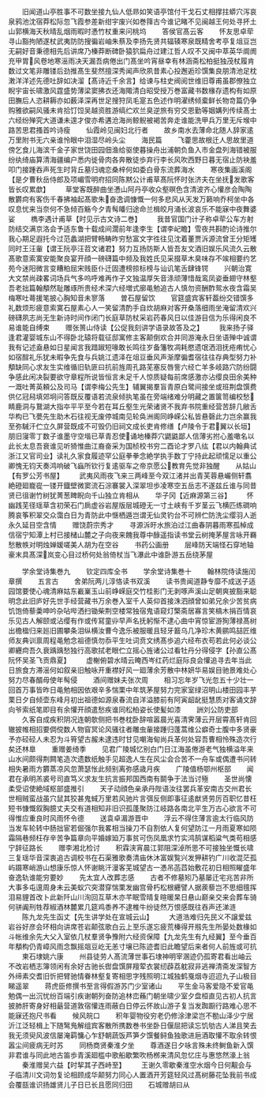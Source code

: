 <!-- { "loadSidebar": true } -->
　　旧闻道山亭胜事不可数坐接九仙人低昻如笑语亭馆付干戈石丈相撑拄蟒穴泻哀泉鸦池沈宿莽松际忽飞霞参差新绀宇废兴如巻箨古今谁记睹不见闽越王何处寻抔土山郭横海天秋晴乱烟雨暇时慿竹杖重来问桃坞
　　答侯官髙云客
　　怀友思卓荦寻山豁拘陋遂杖武夷防防搜徧岩岫朱蔡及李扬先贤共辐辏寒泉既精舍考亭复俎豆岂无嗣好音秉德相先后讲席乃榛莽断碑卧猿狖扁舟过建江哲人叹不又闽中萃英华阛阓充甲胃风卷地寒滛雨决天漏吾病倦出门髙坐吟宵昼幸有林涵斋松柏挺独茂杖履肯数过文笔非雕镂后劲推髙生斐然擅深秀闻声欣夙昔素心投邂逅珍馔集良朋清池足枕潄洋洋述先德吐辞如决溜【髙诗近千余言】给谏与柱史阀阅世维旧尊甫虽郡僚独立睨宇宙长啸激风霆盛势薄梁窦拂衣还海陬清白昭受授万巻富藏书数椽存遗构有如原田膴后人恣耕耨亦如薮泽深再世足搜狩凤毛寔五色述作明濯绣倾槖鲜长物竒篇仍争购雅欲嗣风骚未肯拾饤饾吴越资胜游缟纻欢兰臭逆旅有穷交恩勤等姻媾列传续髙士六经纷殚究大道谦未遑才俊亦希遘沧海尚鲸鲵被褐苦奔走谁能洗甲兵万里无斥堠中路苦思君搔首吟诗瘦
　　仙霞岭见闽妇北行者
　　故乡南水去薄命北随人辞家逺万里附书无六亲谁怜眼中泪湿尽岭头尘
　　海民篇
　　飞藿思故根迁人思故里道傍乞食儿海滨千金子家世饶田园佃渔给驱使暮操舟出浦朝负鱼入市金盘列海错被服纷纨绮庙算清海疆编户悉内徙骨肉各奔散徒歩弃行李长风吹西野日暮无宿止防袂羞叩门接踵吞声死生时背丘墓归魂恋桑梓何如委白骨东流葬海水
　　寒夜集画溪阁【是夕曹秋岳侍郎及项嵋雪明府招同陈黙公计甫草髙阮怀时张济夫在坐抚发歌客皆长叹累歔】
　　草堂客既醉曲坐慿山阿丹亭收众壑暝色含清波齐心懽彦会陶陶散欝疴有客伤千春拂袖起髙歌朱奋逸调慷慨一何多悲风从天发万籁响乔柯坐中各叹息忧来当奈何不急倾百觞今夕青髩皤归途命兰楫皎月涌长波哀乐不能寐中夜舞婆娑
　　檇李遇计甫草【时见示古文诗二巻】
　　我昔官国门计子称卓荦公车方射防结交满京洛会予适东鲁十载成间濶前年逢李生【谓李屺瞻】雪夜共斟酌论诗推尔我心期足遐托今过范蠡湖把臂畅畴昨穷愁富文字徃往见沈着董贾泝源流曾王分矩矱同时王汪軰【谓王阮亭汪苕文诸君】努力互扬防斯人皆吾友文酒旧娱乐风流久云散髙歌意索寞安能聚良宴开顔一磅礴篇中频及我姓氏见采掇草木臭味存不竢相要约艺苑今迷阳微言变糟粕屈宋贱臣仆迁固遭榜掠标榜与讪讥笔舌肆锋锷
　　兴朝治寛大文禁尚疎畧词场兵气多呜呼难再作子文独温厚矢音涤顽薄惜哉鸾凤姿垂翅守林壑吾老拙篇翰頺然耻雕琢所贵经术深六经増式廓黾勉追古人慎勿资酬酢鸳水夜含霜吴梅寒吐蕚援笔披心胸知音未寥落
　　曽石屋留饮
　　官筵盛宾客轩葢纷交错馔多礼数烦形疲意索寞石屋素心人一笑留清酌手自炊胡麻对客开桑落细雨坐淹留清欢兴磅礴夙志尚无生新诗时间作闭门长庭草防杖采岩药春风日以佳游目信为乐得闲良不易谁能自缚束
　　赠张篑山侍读【公促我刻讲学语录故答及之】
　　我来扬子驿逢君灌婴城东山不得卧北辕将载征邸寓修主客颠倒欢合并同游淹永日坐语殚中诚谓我有记述盍悬如日星闻言我踖踧短喙敢长鸣往岁备籓牧凋耗愍遗氓洒泪抚疮痏忧心如宿酲礼乐犹未暇争先食与兵姚江遗泽在俎豆垂风声渐摩徧耆宿往往存典型努力补頺缺同心求友生实维循旧轨匪曰抗前旌周孔路芜塞反唇訾六经亡羊多岐路穴防纷闘争感此闲决裂要欲守章程所说皆恒言未足千人惊质疑每前席感激亦沾缨良田余美种一溉吐菁英頼公及司马【谓李梅公先生】辅翼揭羣盲青原白鹭间接坐或班荆盘馔费供亿冠舄填郊坰问答既反覆语若流泉倾执笔虽在旁端绪难分明藏之置箧笥编校愁睛鹿洞与鵞湖大指夲平平至今若在耳丘壑生光荣诸贤不我弃书院重经营苦辞几敝舌华构已飞甍先生助木石往视无废停城南见轮奂洲阁同峥嵘公私皆悬磬此力岂余赢我至弥駴汗伫立久屏营既成不可毁仍旧祠文成长吏肯修缮【卢陵令于君翼以长垣】朋旧寖零丁数子谁墨守空堦已草青忍使诵地榛莽穴鼯鼪鄙人信薄劣拊心羞噉名以此长太息吾衰谁见听猗惟曲江裔奋采为国桢校书穷二酉论才罗八纮【君以内翰典试浙江又官司业】读礼久家食履迹罕公庭拳拳念絶学执手数丁宁持此起顽懦足以重公卿愧无钧天奏鸿响破飞蝱所钦行复逺驱车之帝京愿公教育先觉非独醒
　　从姑山【有罗公芳书屋】
　　武夷风雨夜飞来三两峰至今双江渚并出青芙蓉悬巗侧轩翥絶磴廻巃嵸一镂开鐡壁微窦流石淙褰裳入深翠坦歩凌寒空五岳志不遂兹丘谁与同昔贤已徂谢竹树犹菁葱睥睨向千山独立肯相从
　　华子冈【近麻源第三谷】
　　怀幽践芜径瑶草含初荣石门扄虚谷岩屋版层城磴无一寸土峡有千岁茎云飞横匹练磵响腾哀筝积翠交众霭白日为青防此中惬栖遁岂谓无仙灵钓台不可辨伫防洗尘缨羽人逝永久延目空含情
　　赠饶蔚宗秀才
　　寻源泝旴水旅泊过江曲春阴暮雨寒孤棹成信宿宁知潭上村已接槠山麓之子向夜来餽我尊中醁遥指读书堂云树掩茅屋言咏开羇愁散帙对明烛婵媛嗟美人胡为在空谷
　　书药公画册
　　层峰防天端怪石穿地轴豪末具髙深岚变心目过桥何处翁倚杖当飞瀑此中谁卧游五岳绕茅屋











　　学余堂诗集巻九
　　钦定四库全书
　　学余堂诗集巻十
　　翰林院侍读施闰章撰
　　五言古
　　舍弟阮两儿淳恪读书双溪
　　读书贵闻道静专靡不成送子适园馆要使心魂清麻姑东嶻嶪玉山前峥嵘庭交竹桂影门无剥啄声溪山足朝爽披豁来聪明念此旧庐好先世手经营藏书万余巻入室千人英仰首接洙泗顔曾如弟兄余少苦贫病饥饱倚藜羮呻吟杂呫哔洒扫锄柴荆空楼常独宿鬼语窥灯檠斋居寡言笑槁木捐百情哀乐见古人解颐或沾缨有作或传冩童丱早声名抚躬惭不逮心曲中宵惊宦游狥薄禄髙树出檐楹归来廵旧圃攀条泪纵横汝曹今逸乐被服暖且轻牙籖乌几净珍木黄鹂鸣喆匠维师友典训禀周程黾勉念祖德慎勿忝平生吐词贲文绣髙歩追六经布衣苟若此何必谈公卿纒疴吾久衰踽踽愁独行高歌拭老眼伫立摇心旌诸公过看牡丹分得侵字【孙直公髙阮怀吴圣飞贡鼎夏】
　　虚榭俯碧水晴云晻西岑红药烂庭际良会懽追寻去年当此日旅食方滞滛何如叙亲旧触咏开重襟好风一廻薄余芳散中林妍华易娱目驰景难处心努力尽春醑毋使年髩侵
　　酒间赠妹夫张次周
　　相习忘年岁飞光忽五十少壮一回首万事皆昨日黾勉相因依艰辛多惴栗中年筑茅屋努力完家室绿沼明山楼田园丰芋栗日夕自倾壶东峰月初出祖德如源泉春流自洋溢膝前有阿寅龆龀挺慧质对客诵文辞向爷索纸笔即目有余懽开顔遣愁疾谁同松柏姿长使髪如漆
　　詶刘公防吏部
　　久客自成疾积阴况连朝欹侧把书巻枕卧辞喧嚣晨光喜清霁薄云开层霄髙轩肯回辙披帷相招要倜傥数人物窅冥论风骚往者雕虫軰接踵归蓬蒿维公癖奇士腹中多贤豪予亦硁硁人未忍为斗筲望古赧未逮违时甘见嘲海甸尚兵革何处容吾曹相怜殊造次行矣还林臯
　　重赠姜绮季
　　见君广陵城忆别白门日江海虽倦游老气独横溢年来山水间颇得荆闗笔造次遗数纸触手见超逸人生在风尘会合苦不一舟车或偶遭书问转相失暑雨方欝蒸凉风忽萧瑟怅此频别离弥感歳月疾
　　广陵值杨鄂州枢部
　　闻君在承明羔裘号司直笃义求友生抗言振邦国西南有鬬争于法当讨殛
　　圣世尚懐柔受诏使絶域枢部盛推引
　　天子动顔色亲承丹陛语汝往罢兵革安南古交州君长世相贼蛮战虽穴鼠其狡甚鬼蜮万里若风驰片言弭反侧即事征逺猷贤劳厉百职忆昔枉短书慷慨叙胸臆丈夫交有道相知非旧识孤蓬聚防江岐路各南北平生万古心欲言不可得惟应重良时风雨怀令德
　　送袁卓湄游晋中
　　浮云不得住薄言逾太行临风防当发车轮转中肠拙宦若倔强尔我畧相当操刀不自割依人复何望防江一月雨夏寒如陨霜隔巷频枉存辛苦争篇章向平婚嫁廹万事贫可伤凤凰求竹实鸿鹄谋稻粱气类苟相感宁辞征路长
　　赠李湘北检讨
　　积霖浃宵晨江郭阻深淖所思不可接独坐慨长啸三复瑶华音深衷追古调校书在石渠雅歌奏清庙休沐富娱覧兴发狎耕钓广川收混茫孤屿蹑寒峭游山想康乐惊人怀谢眺汗漫客芜城望古一慿吊菡蓞始敷花初日相照矅盛年奋逸轨谁能穷要妙
　　先太宜人改葬志感
　　古者不修墓矧乃墓屡迁宅兆苦非所大事多屯邅周身未云美蚁穴突潜穿惴栗发幽宫骨朽松根纒譬人据蒺藜岂不思细氊挥泪易貍首改卜此新阡山川洵回互草木亦芊眠雪晴复暄暖杲日悬山巅亲交来会葬车骑何骈阗刑牲荐椒酒林麓累几筵鸡黍养不逮椎牛纷徒然万恨感既往吞声还涕涟
　　陈九龙先生函丈【先生讲学处在宣城云山】
　　大道浩难归先民义不譲爱兹岩谷好彦会环相向讲席苍岩颠弦歌白云上至乐遂忘疲荒榛得开剏先生所晏处数椽如斗帐维余先大父入室依几杖羣贤争豫附六经资保障【九龙先生有九经翼】至今垂百年頺构仍青嶂风雨念飘摇爼豆屹无恙寸壌已陈迹耆旧此瞻望后来者何人前旌或可抗
　　柬石埭姚六康
　　州县徒劳人髙流薄世事石埭神明宰溷迹仍孤寄君看出岫云不改岩栖志簿领闲有余好古驰长辔盘馔屏羶荤衣裳纫薜荔躭寂非逃禅清斋发深智方外缔素交耆旧忻把臂驰情眷林壑复寄相思字残照明江城独鹤戛烟寺迢迢九子山极目睇遥翠
　　蒋虎臣修撰书至言得假游苏门少室诸山
　　平生金马客爱隐不爱官黾勉偶一出沉忧纷百端引疾谢朝列奋防追林峦蘓门朝坐啸少室夕盘桓直见古初人抗言披肺肝寄身好相朂营道敦宿懽连雨蔽白日停云怀故山游子复当发踟蹰行路难心思不能寐还抱尺书看
　　候风皖口
　　积年婴物役穷老仍修涂津梁岂不勌山泽少宁居沂江泛轻楫上下随鹥鳬解组宾客散所携数巻书坐卧日偃屈把读忘饥劬古人涕且笑去我无须臾风波信屡淹羁慵心乍舒朝蔬饭芦笋夕馔餐鲟鱼独歌进巵酒取懽不取余转恨嚣尘间疲病无时苏
　　同杨商贤秦淮夕坐
　　尊酒遂日夕咏言殊未终鲥鱼新入馔非君谁与同此地古笛歩青溪廻槛中歌船歇繁吹杨桞来清风忽忆庄与惠悠然濠上翁
　　秦淮赠吴六益【时挈其子西峙至】
　　王谢久零歇秦淮空水烟今日何觏会与子临清川文词勿复论相顾成华颠努力同心人置酒开芳筵轻风过髙树藤花坠我前书成会覆瓿谁识扬雄贤儿子日已长且愿同归田
　　石城赠胡曰从
